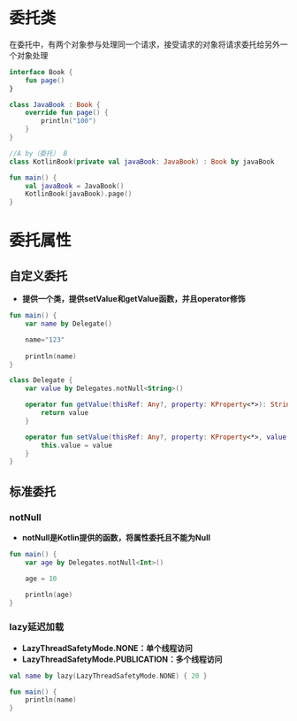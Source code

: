 # 委托类

在委托中，有两个对象参与处理同一个请求，接受请求的对象将请求委托给另外一个对象处理

```kotlin
interface Book {
    fun page()
}

class JavaBook : Book {
    override fun page() {
        println("100")
    }
}

//A by（委托） B
class KotlinBook(private val javaBook: JavaBook) : Book by javaBook

fun main() {
    val javaBook = JavaBook()
    KotlinBook(javaBook).page()
}
```

# 委托属性

## 自定义委托

* **提供一个类，提供setValue和getValue函数，并且operator修饰**

```kotlin
fun main() {
    var name by Delegate()

    name="123"
    
    println(name)
}

class Delegate {
    var value by Delegates.notNull<String>()

    operator fun getValue(thisRef: Any?, property: KProperty<*>): String {
        return value
    }

    operator fun setValue(thisRef: Any?, property: KProperty<*>, value: String) {
        this.value = value
    }
}
```

## 标准委托

### notNull

* **notNull是Kotlin提供的函数，将属性委托且不能为Null**

```kotlin
fun main() {
    var age by Delegates.notNull<Int>()

    age = 10

    println(age)
}
```

### lazy延迟加载

* **LazyThreadSafetyMode.NONE：单个线程访问**
* **LazyThreadSafetyMode.PUBLICATION：多个线程访问**

```kotlin
val name by lazy(LazyThreadSafetyMode.NONE) { 20 }

fun main() {
    println(name)
}
```

